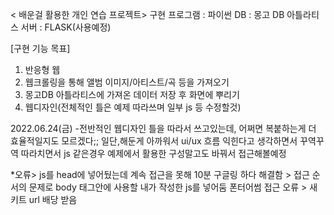< 배운걸 활용한 개인 연습 프로젝트>
구현 프로그램 : 파이썬
DB : 몽고 DB 아틀라티스
서버 : FLASK(사용예정)

[구현 기능 목표]
1. 반응형 웹
2. 웹크롤링을 통해 앨범 이미지/아티스트/곡 등을 가져오기
3. 몽고DB 아틀라티스에 가져온 데이터 저장 후 화면에 뿌리기
4. 웹디자인(전체적인 틀은 예제 따라쓰며 일부 js 등 수정할것)

2022.06.24(금)
-전반적인 웹디자인 틀을 따라서 쓰고있는데, 어쩌면 복붙하는게 더 효율적일지도 모르겠다;;
일단,해둔게 아까워서 ui/ux 흐름 익힌다고 생각하면서 꾸역꾸역 따라치면서 js 같은경우 예제에서 활용한 구성말고도 바꿔서 접근해볼예정

*오류>
js를 head에 넣어뒀는데 계속 접근을 못해 10분 구글링 하다 해결함 > 접근 순서의 문제로 body 태그안에 사용할 내가 작성한 js를 넣어둠
폰터어썸 접근 오류 > 새 키트 url 배당 받음
 
